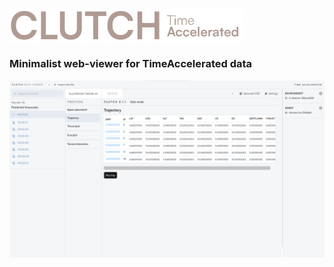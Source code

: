 <img src="https://github.com/deltaonealpha/time-accelerated/blob/c0966fcc990e722f725ea9ec15f27ca4276d77a6/docs/clutch-talogo.png"  width="372.5" height="51.5" alt="logo">

### Minimalist web-viewer for TimeAccelerated data
<img src="https://github.com/deltaonealpha/time-accelerated/blob/a37332f8dc4f46032e36270dbdb75db38f4afa63/docs/Screenshot%202023-06-17%20223603.png" alt="clutchImage">
